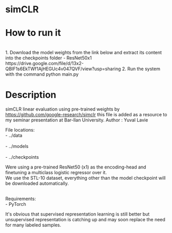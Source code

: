 # simCLR

# How to run it
<br>
1. Download the model weights from the link below and extract its content into the checkpoints folder
- ResNet50x1 https://drive.google.com/file/d/13x2-QBIF1s6EkTWf1AjHEGUc4v047QVF/view?usp=sharing
2. Run the system with the command python main.py


# Description
simCLR linear evaluation using pre-trained weights by https://github.com/google-research/simclr
this file is added as a resource to my seminar presentation at Bar-Ilan University.
Author : Yuval Lavie

File locations:
<br>
    - ../data
<br>    
    - ../models
<br>    
    - ../checkpoints

Were using a pre-trained ResNet50 (x1) as the encoding-head and finetuning a multiclass logistic regressor over it.
<br>
We use the STL-10 dataset, everything other than the model checkpoint will be downloaded automatically.


<br>
Requirements:
<br>
- PyTorch
<br>

It's obvious that supervised representation learning is still better but unsupervised representation is catching up and may soon replace the need for many labeled samples.

